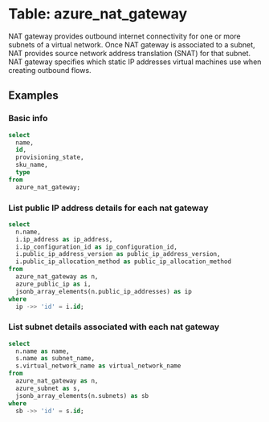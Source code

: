 # Table: azure_nat_gateway

NAT gateway provides outbound internet connectivity for one or more subnets of a virtual network. Once NAT gateway is associated to a subnet, NAT provides source network address translation (SNAT) for that subnet. NAT gateway specifies which static IP addresses virtual machines use when creating outbound flows.

## Examples

### Basic info

```sql
select
  name,
  id,
  provisioning_state,
  sku_name,
  type
from
  azure_nat_gateway;
```

### List public IP address details for each nat gateway

```sql
select
  n.name,
  i.ip_address as ip_address,
  i.ip_configuration_id as ip_configuration_id,
  i.public_ip_address_version as public_ip_address_version,
  i.public_ip_allocation_method as public_ip_allocation_method
from
  azure_nat_gateway as n,
  azure_public_ip as i,
  jsonb_array_elements(n.public_ip_addresses) as ip
where
  ip ->> 'id' = i.id;
```


### List subnet details associated with each nat gateway

```sql
select
  n.name as name,
  s.name as subnet_name,
  s.virtual_network_name as virtual_network_name
from
  azure_nat_gateway as n,
  azure_subnet as s,
  jsonb_array_elements(n.subnets) as sb
where
  sb ->> 'id' = s.id;
```
